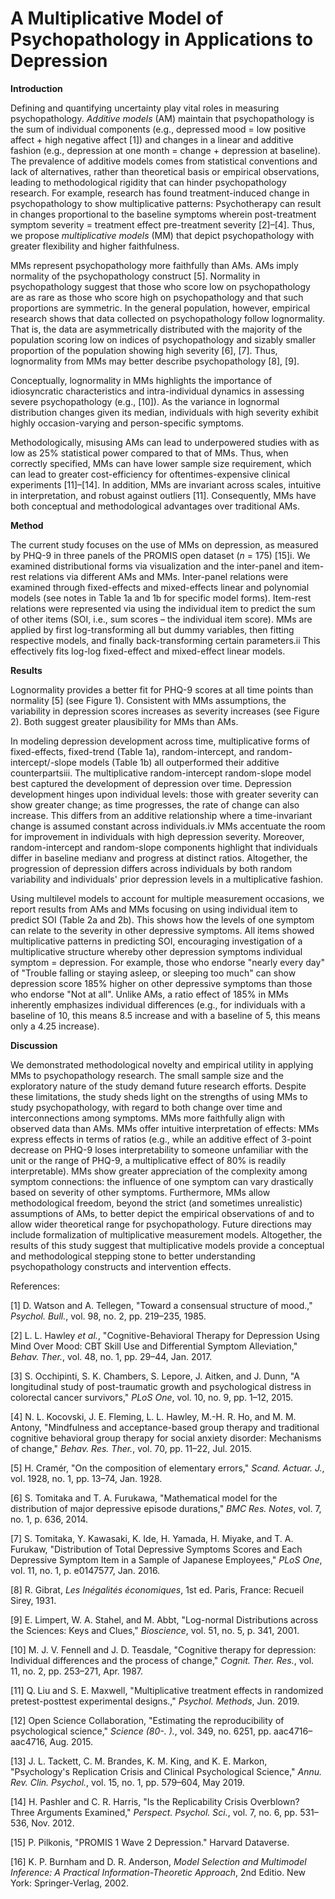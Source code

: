 # A Multiplicative Model of Psychopathology in Applications to Depression

**Introduction**

Defining and quantifying uncertainty play vital roles in measuring psychopathology. _Additive models_ (AM) maintain that psychopathology is the sum of individual components (e.g., depressed mood = low positive affect + high negative affect [1]) and changes in a linear and additive fashion (e.g., depression at one month = change + depression at baseline). The prevalence of additive models comes from statistical conventions and lack of alternatives, rather than theoretical basis or empirical observations, leading to methodological rigidity that can hinder psychopathology research. For example, research has found treatment-induced change in psychopathology to show multiplicative patterns: Psychotherapy can result in changes proportional to the baseline symptoms wherein post-treatment symptom severity = treatment effect  pre-treatment severity [2]–[4]. Thus, we propose _multiplicative models_ (MM) that depict psychopathology with greater flexibility and higher faithfulness.

MMs represent psychopathology more faithfully than AMs. AMs imply normality of the psychopathology construct [5]. Normality in psychopathology suggest that those who score low on psychopathology are as rare as those who score high on psychopathology and that such proportions are symmetric. In the general population, however, empirical research shows that data collected on psychopathology follow lognormality. That is, the data are asymmetrically distributed with the majority of the population scoring low on indices of psychopathology and sizably smaller proportion of the population showing high severity [6], [7]. Thus, lognormality from MMs may better describe psychopathology [8], [9].

Conceptually, lognormality in MMs highlights the importance of idiosyncratic characteristics and intra-individual dynamics in assessing severe psychopathology (e.g., [10]). As the variance in lognormal distribution changes given its median, individuals with high severity exhibit highly occasion-varying and person-specific symptoms.

Methodologically, misusing AMs can lead to underpowered studies with as low as 25% statistical power compared to that of MMs. Thus, when correctly specified, MMs can have lower sample size requirement, which can lead to greater cost-efficiency for oftentimes-expensive clinical experiments [11]–[14]. In addition, MMs are invariant across scales, intuitive in interpretation, and robust against outliers [11]. Consequently, MMs have both conceptual and methodological advantages over traditional AMs.

**Method**

The current study focuses on the use of MMs on depression, as measured by PHQ-9 in three panels of the PROMIS open dataset (_n_ = 175) [15]i. We examined distributional forms via visualization and the inter-panel and item-rest relations via different AMs and MMs. Inter-panel relations were examined through fixed-effects and mixed-effects linear and polynomial models (see notes in Table 1a and 1b for specific model forms). Item-rest relations were represented via using the individual item to predict the sum of other items (SOI, i.e., sum scores – the individual item score). MMs are applied by first log-transforming all but dummy variables, then fitting respective models, and finally back-transforming certain parameters.ii This effectively fits log-log fixed-effect and mixed-effect linear models.

**Results**

Lognormality provides a better fit for PHQ-9 scores at all time points than normality [5] (see Figure 1).  Consistent with MMs assumptions, the variability in depression scores increases as severity increases (see Figure 2). Both suggest greater plausibility for MMs than AMs.

In modeling depression development across time, multiplicative forms of fixed-effects, fixed-trend (Table 1a), random-intercept, and random-intercept/-slope models (Table 1b) all outperformed their additive counterpartsiii. The multiplicative random-intercept random-slope model best captured the development of depression over time. Depression development hinges upon individual levels: those with greater severity can show greater change; as time progresses, the rate of change can also increase. This differs from an additive relationship where a time-invariant change is assumed constant across individuals.iv MMs accentuate the room for improvement in individuals with high depression severity. Moreover, random-intercept and random-slope components highlight that individuals differ in baseline medianv and progress at distinct ratios. Altogether, the progression of depression differs across individuals by both random variability and individuals&#39; prior depression levels in a multiplicative fashion.

Using multilevel models to account for multiple measurement occasions, we report results from AMs and MMs focusing on using individual item to predict SOI (Table 2a and 2b).  This shows how the levels of one symptom can relate to the severity in other depressive symptoms. All items showed multiplicative patterns in predicting SOI, encouraging investigation of a multiplicative structure whereby other depression symptoms  individual symptom = depression. For example, those who endorse &quot;nearly every day&quot; of &quot;Trouble falling or staying asleep, or sleeping too much&quot; can show depression score 185% higher on other depressive symptoms than those who endorse &quot;Not at all&quot;. Unlike AMs, a ratio effect of 185% in MMs inherently emphasizes individual differences (e.g., for individuals with a baseline of 10, this means 8.5 increase and with a baseline of 5, this means only a 4.25 increase).

**Discussion**

We demonstrated methodological novelty and empirical utility in applying MMs to psychopathology research. The small sample size and the exploratory nature of the study demand future research efforts. Despite these limitations, the study sheds light on the strengths of using MMs to study psychopathology, with regard to both change over time and interconnections among symptoms. MMs more faithfully align with observed data than AMs. MMs offer intuitive interpretation of effects: MMs express effects in terms of ratios (e.g., while an additive effect of 3-point decrease on PHQ-9 loses interpretability to someone unfamiliar with the unit or the range of PHQ-9, a multiplicative effect of 80% is readily interpretable). MMs show greater appreciation of the complexity among symptom connections: the influence of one symptom can vary drastically based on severity of other symptoms. Furthermore, MMs allow methodological freedom, beyond the strict (and sometimes unrealistic) assumptions of AMs, to better depict the empirical observations of and to allow wider theoretical range for psychopathology. Future directions may include formalization of multiplicative measurement models. Altogether, the results of this study suggest that multiplicative models provide a conceptual and methodological stepping stone to better understanding psychopathology constructs and intervention effects.



References:

[1] D. Watson and A. Tellegen, &quot;Toward a consensual structure of mood.,&quot; _Psychol. Bull._, vol. 98, no. 2, pp. 219–235, 1985.

[2] L. L. Hawley _et al._, &quot;Cognitive-Behavioral Therapy for Depression Using Mind Over Mood: CBT Skill Use and Differential Symptom Alleviation,&quot; _Behav. Ther._, vol. 48, no. 1, pp. 29–44, Jan. 2017.

[3] S. Occhipinti, S. K. Chambers, S. Lepore, J. Aitken, and J. Dunn, &quot;A longitudinal study of post-traumatic growth and psychological distress in colorectal cancer survivors,&quot; _PLoS One_, vol. 10, no. 9, pp. 1–12, 2015.

[4] N. L. Kocovski, J. E. Fleming, L. L. Hawley, M.-H. R. Ho, and M. M. Antony, &quot;Mindfulness and acceptance-based group therapy and traditional cognitive behavioral group therapy for social anxiety disorder: Mechanisms of change,&quot; _Behav. Res. Ther._, vol. 70, pp. 11–22, Jul. 2015.

[5] H. Cramér, &quot;On the composition of elementary errors,&quot; _Scand. Actuar. J._, vol. 1928, no. 1, pp. 13–74, Jan. 1928.

[6] S. Tomitaka and T. A. Furukawa, &quot;Mathematical model for the distribution of major depressive episode durations,&quot; _BMC Res. Notes_, vol. 7, no. 1, p. 636, 2014.

[7] S. Tomitaka, Y. Kawasaki, K. Ide, H. Yamada, H. Miyake, and T. A. Furukaw, &quot;Distribution of Total Depressive Symptoms Scores and Each Depressive Symptom Item in a Sample of Japanese Employees,&quot; _PLoS One_, vol. 11, no. 1, p. e0147577, Jan. 2016.

[8] R. Gibrat, _Les Inégalités économiques_, 1st ed. Paris, France: Recueil Sirey, 1931.

[9] E. Limpert, W. A. Stahel, and M. Abbt, &quot;Log-normal Distributions across the Sciences: Keys and Clues,&quot; _Bioscience_, vol. 51, no. 5, p. 341, 2001.

[10] M. J. V. Fennell and J. D. Teasdale, &quot;Cognitive therapy for depression: Individual differences and the process of change,&quot; _Cognit. Ther. Res._, vol. 11, no. 2, pp. 253–271, Apr. 1987.

[11] Q. Liu and S. E. Maxwell, &quot;Multiplicative treatment effects in randomized pretest-posttest experimental designs.,&quot; _Psychol. Methods_, Jun. 2019.

[12] Open Science Collaboration, &quot;Estimating the reproducibility of psychological science,&quot; _Science (80-. )._, vol. 349, no. 6251, pp. aac4716–aac4716, Aug. 2015.

[13] J. L. Tackett, C. M. Brandes, K. M. King, and K. E. Markon, &quot;Psychology&#39;s Replication Crisis and Clinical Psychological Science,&quot; _Annu. Rev. Clin. Psychol._, vol. 15, no. 1, pp. 579–604, May 2019.

[14] H. Pashler and C. R. Harris, &quot;Is the Replicability Crisis Overblown? Three Arguments Examined,&quot; _Perspect. Psychol. Sci._, vol. 7, no. 6, pp. 531–536, Nov. 2012.

[15] P. Pilkonis, &quot;PROMIS 1 Wave 2 Depression.&quot; Harvard Dataverse.

[16] K. P. Burnham and D. R. Anderson, _Model Selection and Multimodel Inference: A Practical Information-Theoretic Approach_, 2nd Editio. New York: Springer-Verlag, 2002.

